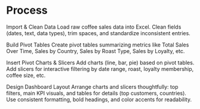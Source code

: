 # Process
Import & Clean Data
Load raw coffee sales data into Excel.
Clean fields (dates, text, data types), trim spaces, and standardize inconsistent entries.

Build Pivot Tables
Create pivot tables summarizing metrics like Total Sales Over Time, Sales by Country, Sales by Roast Type, Sales by Loyalty, etc.

Insert Pivot Charts & Slicers
Add charts (line, bar, pie) based on pivot tables.
Add slicers for interactive filtering by date range, roast, loyalty membership, coffee size, etc.

Design Dashboard Layout
Arrange charts and slicers thoughtfully: top filters, main KPI visuals, and tables for details (top customers, countries).
Use consistent formatting, bold headings, and color accents for readability.
